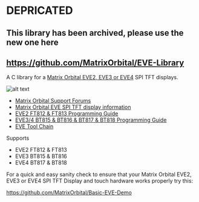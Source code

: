 # DEPRICATED
## This library has been archived, please use the new one here
## https://github.com/MatrixOrbital/EVE-Library

A C library for a [Matrix Orbital EVE2, EVE3 or EVE4](https://www.matrixorbital.com/ftdi-eve) SPI TFT displays.

![alt text](https://www.matrixorbital.com/image/cache/catalog/products/EVE/EVE3-43G-300x300.jpg)

- [Matrix Orbital Support Forums](http://www.lcdforums.com/forums/viewforum.php?f=45)
- [Matrix Orbital EVE SPI TFT display information](https://www.matrixorbital.com/ftdi-eve)
- [EVE2 FT812 & FT813 Programming Guide](https://brtchip.com/wp-content/uploads/Support/Documentation/Programming_Guides/ICs/EVE/FT81X_Series_Programmer_Guide.pdf)
- [EVE3/4 BT815 & BT816 & BT817 & BT818 Programming Guide](https://brtchip.com/wp-content/uploads/Support/Documentation/Programming_Guides/ICs/EVE/BRT_AN_033_BT81X_Series_Programming_Guide.pdf)
- [EVE Tool Chain](https://brtchip.com/eve-toolchains/)

Supports
  - EVE2 FT812 & FT813
  - EVE3 BT815 & BT816
  - EVE4 BT817 & BT818

For a quick and easy sanity check to ensure that your Matrix Orbital EVE2, EVE3 or EVE4 SPI TFT Display and touch hardware works properly try this:

https://github.com/MatrixOrbital/Basic-EVE-Demo
